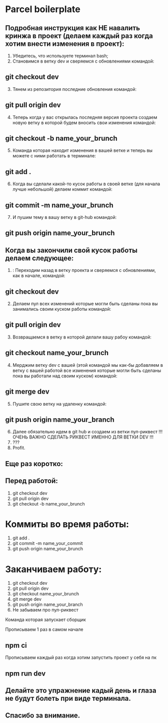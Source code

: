 # Parcel boilerplate

## Подробная инструкция как НЕ навалить кринжа в проект (делаем каждый раз когда хотим внести изменения в проект):

1. Убедитесь, что используете терминал bash;
2. Становимся в ветку dev и сверяемся с обновлениями командой:

## git checkout dev

3. Тянем из репозитория последние обновления командой:

## git pull origin dev

4. Теперь когда у вас открылась последняя версия проекта создаем новую ветку в которой будем вносить
   свои изменения командой:

## git checkout -b name_your_brunch

5. Команда которая находит изменения в вашей ветке и теперь вы можете с ними работать в терминале:

## git add .

6. Когда вы сделали какой-то кусок работы в своей ветке (для начала лучше небольшой) делаем коммит
   командой:

## git commit -m name_your_brunch

7. И пушим тему в вашу ветку в git-hub командой:

## git push origin name_your_brunch

<!-- 5 - 7 можно делать много раз пока занимаетесь своим куском работы если хотите перестраховаться -->

## Когда вы закончили свой кусок работы делаем следующее:

1. : Переходим назад в ветку проекта и сверяемся с обновлениями, как в начале, командой:

## git checkout dev

2. Делаем пул всех изменений которые могли быть сделаны пока вы занимались своим куском работы
   командой:

## git pull origin dev

3. Возвращаемся в ветку в которой делали вашу рабоу командой:

## git checkout name_your_brunch

4. Мерджим ветку dev c вашей (этой командой мы как-бы добавляем в ветку с вашей работой все
   изменения которые могли быть сделаны пока вы работали над своим куском) командой:

## git merge dev

5. Пушите свою ветку на удаленку командой:

## git push origin name_your_branch

6. Далее обязательно идем в git hub и создаем из ветки пул-риквест !!! ОЧЕНЬ ВАЖНО СДЕЛАТЬ РИКВЕСТ
   ИМЕННО ДЛЯ ВЕТКИ DEV !!!
7. ???
8. Profit.

## Еще раз коротко:

## Перед работой:

1. git checkout dev
2. git pull origin dev
3. git checkout -b name_your_brunch

# Коммиты во время работы:

1. git add .
2. git commit -m name_your_commit
3. git push origin name_your_brunch

# Заканчиваем работу:

1. git checkout dev
2. git pull origin dev
3. git checkout name_your_brunch
4. git merge dev
5. git push origin name_your_branch
6. Не забываем про пул-риквест


Команда которая запускает сборщик

Прописываем 1 раз в самом начале
## npm ci
Прописываем каждый раз когда хотим запустить проект у себя на пк
## npm run dev

## Делайте это упражнение кадый день и глаза не будут болеть при виде терминала.

## Спасибо за внимание.
